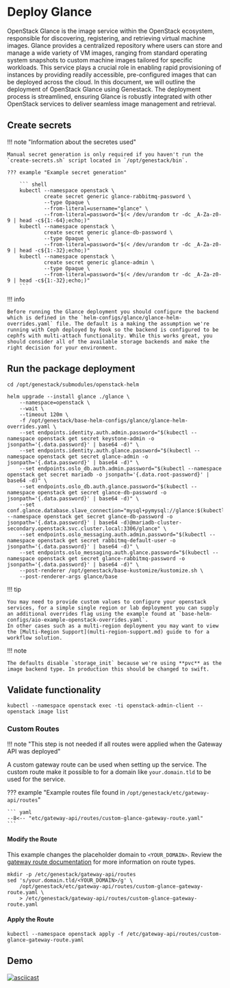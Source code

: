 # Deploy Glance

OpenStack Glance is the image service within the OpenStack ecosystem, responsible for discovering, registering, and retrieving virtual machine images. Glance provides a centralized repository where users can store and manage a wide variety of VM images, ranging from standard operating system snapshots to custom machine images tailored for specific workloads. This service plays a crucial role in enabling rapid provisioning of instances by providing readily accessible, pre-configured images that can be deployed across the cloud. In this document, we will outline the deployment of OpenStack Glance using Genestack. The deployment process is streamlined, ensuring Glance is robustly integrated with other OpenStack services to deliver seamless image management and retrieval.

## Create secrets

!!! note "Information about the secretes used"

    Manual secret generation is only required if you haven't run the `create-secrets.sh` script located in `/opt/genestack/bin`.

    ??? example "Example secret generation"

        ``` shell
        kubectl --namespace openstack \
                create secret generic glance-rabbitmq-password \
                --type Opaque \
                --from-literal=username="glance" \
                --from-literal=password="$(< /dev/urandom tr -dc _A-Za-z0-9 | head -c${1:-64};echo;)"
        kubectl --namespace openstack \
                create secret generic glance-db-password \
                --type Opaque \
                --from-literal=password="$(< /dev/urandom tr -dc _A-Za-z0-9 | head -c${1:-32};echo;)"
        kubectl --namespace openstack \
                create secret generic glance-admin \
                --type Opaque \
                --from-literal=password="$(< /dev/urandom tr -dc _A-Za-z0-9 | head -c${1:-32};echo;)"
        ```

!!! info

    Before running the Glance deployment you should configure the backend which is defined in the `helm-configs/glance/glance-helm-overrides.yaml` file. The default is a making the assumption we're running with Ceph deployed by Rook so the backend is configured to be cephfs with multi-attach functionality. While this works great, you should consider all of the available storage backends and make the right decision for your environment.

## Run the package deployment

``` shell
cd /opt/genestack/submodules/openstack-helm

helm upgrade --install glance ./glance \
    --namespace=openstack \
    --wait \
    --timeout 120m \
    -f /opt/genestack/base-helm-configs/glance/glance-helm-overrides.yaml \
    --set endpoints.identity.auth.admin.password="$(kubectl --namespace openstack get secret keystone-admin -o jsonpath='{.data.password}' | base64 -d)" \
    --set endpoints.identity.auth.glance.password="$(kubectl --namespace openstack get secret glance-admin -o jsonpath='{.data.password}' | base64 -d)" \
    --set endpoints.oslo_db.auth.admin.password="$(kubectl --namespace openstack get secret mariadb -o jsonpath='{.data.root-password}' | base64 -d)" \
    --set endpoints.oslo_db.auth.glance.password="$(kubectl --namespace openstack get secret glance-db-password -o jsonpath='{.data.password}' | base64 -d)" \
    --set conf.glance.database.slave_connection="mysql+pymysql://glance:$(kubectl --namespace openstack get secret glance-db-password -o jsonpath='{.data.password}' | base64 -d)@mariadb-cluster-secondary.openstack.svc.cluster.local:3306/glance" \
    --set endpoints.oslo_messaging.auth.admin.password="$(kubectl --namespace openstack get secret rabbitmq-default-user -o jsonpath='{.data.password}' | base64 -d)" \
    --set endpoints.oslo_messaging.auth.glance.password="$(kubectl --namespace openstack get secret glance-rabbitmq-password -o jsonpath='{.data.password}' | base64 -d)" \
    --post-renderer /opt/genestack/base-kustomize/kustomize.sh \
    --post-renderer-args glance/base
```

!!! tip

    You may need to provide custom values to configure your openstack services, for a simple single region or lab deployment you can supply an additional overrides flag using the example found at `base-helm-configs/aio-example-openstack-overrides.yaml`.
    In other cases such as a multi-region deployment you may want to view the [Multi-Region Support](multi-region-support.md) guide to for a workflow solution.

!!! note

    The defaults disable `storage_init` because we're using **pvc** as the image backend type. In production this should be changed to swift.

## Validate functionality

``` shell
kubectl --namespace openstack exec -ti openstack-admin-client -- openstack image list
```

### Custom Routes

!!! note "This step is not needed if all routes were applied when the Gateway API was deployed"

A custom gateway route can be used when setting up the service. The custom route make it possible to for a domain like `your.domain.tld` to be used for the service.

??? example "Example routes file found in `/opt/genestack/etc/gateway-api/routes`"

    ``` yaml
    --8<-- "etc/gateway-api/routes/custom-glance-gateway-route.yaml"
    ```

#### Modify the Route

This example changes the placeholder domain to `<YOUR_DOMAIN>`. Review the [gateway route documentation](https://gateway-api.sigs.k8s.io/api-types/httproute)
for more information on route types.

``` shell
mkdir -p /etc/genestack/gateway-api/routes
sed 's/your.domain.tld/<YOUR_DOMAIN>/g' \
    /opt/genestack/etc/gateway-api/routes/custom-glance-gateway-route.yaml \
    > /etc/genestack/gateway-api/routes/custom-glance-gateway-route.yaml
```

#### Apply the Route

``` shell
kubectl --namespace openstack apply -f /etc/gateway-api/routes/custom-glance-gateway-route.yaml
```

## Demo

[![asciicast](https://asciinema.org/a/629806.svg)](https://asciinema.org/a/629806)
